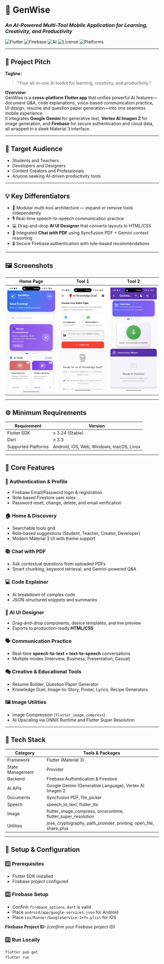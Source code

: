 # 🌟 GenWise  
### _An AI-Powered Multi-Tool Mobile Application for Learning, Creativity, and Productivity_

![Flutter](https://img.shields.io/badge/Flutter-3.24-blue?logo=flutter)
![Firebase](https://img.shields.io/badge/Firebase-Backend-orange?logo=firebase)
![AI](https://img.shields.io/badge/Google%20Gemini%20%26%20Vertex%20AI-Powered-brightgreen)
![License](https://img.shields.io/badge/License-MIT-green)
![Platforms](https://img.shields.io/badge/Platforms-Android%20|%20iOS%20|%20Web%20|%20Desktop-blueviolet)

---



## 🧠 Project Pitch

**Tagline:**  
> “Your all-in-one AI toolkit for learning, creativity, and productivity.”

**Overview:**  
GenWise is a **cross-platform Flutter app** that unifies powerful AI features—document Q&A, code explanations, voice-based communication practice, UI design, resume and question paper generation—into one seamless mobile experience.  
It integrates **Google Gemini** for generative text, **Vertex AI Imagen 2** for image generation, and **Firebase** for secure authentication and cloud data, all wrapped in a sleek Material 3 interface.

---

## 🎯 Target Audience
- Students and Teachers  
- Developers and Designers  
- Content Creators and Professionals  
- Anyone seeking AI-driven productivity tools  

---

## 💡 Key Differentiators
- 🧩 Modular multi-tool architecture — expand or remove tools independently  
- 🎙️ Real-time speech-to-speech communication practice  
- 💻 Drag-and-drop **AI UI Designer** that converts layouts to HTML/CSS  
- 📄 Integrated **Chat with PDF** using Syncfusion PDF + Gemini context reasoning  
- 🔒 Secure Firebase authentication with role-based recommendations  

---

## 🖼️ Screenshots

| Home Page | Tool 1 | Tool 2 |
|------------|--------|--------|
| <img src="https://github.com/hegdeshashank100/Genwise/blob/main/docs/WhatsApp%20Image%202025-10-17%20at%2017.29.29_48c20df0.jpg" alt="Home Page" width="250"/> | <img src="https://github.com/hegdeshashank100/Genwise/blob/main/docs/WhatsApp%20Image%202025-10-17%20at%2017.29.28_9c735be1.jpg" alt="Tool Screenshot 1" width="250"/> | <img src="https://github.com/hegdeshashank100/Genwise/blob/main/docs/WhatsApp%20Image%202025-10-17%20at%2017.29.28_fc5f8a28.jpg" alt="Tool Screenshot 2" width="250"/> |

---

## ⚙️ Minimum Requirements
| Requirement | Version |
|--------------|----------|
| Flutter SDK | ≥ 3.24 (Stable) |
| Dart | ≥ 3.3 |
| Supported Platforms | Android, iOS, Web, Windows, macOS, Linux |

---

## 🧩 Core Features

### 🔐 Authentication & Profile
- Firebase Email/Password login & registration  
- Role-based Firestore user roles  
- Password reset, change, delete, and email verification  

### 🏠 Home & Discovery
- Searchable tools grid  
- Role-based suggestions (Student, Teacher, Creator, Developer)  
- Modern Material 3 UI with theme support  

### 📚 Chat with PDF
- Ask contextual questions from uploaded PDFs  
- Smart chunking, keyword retrieval, and Gemini-powered Q&A  

### 💻 Code Explainer
- AI breakdown of complex code  
- JSON-structured snippets and summaries  

### 🎨 AI UI Designer
- Drag-and-drop components, device templates, and live preview  
- Exports to production-ready **HTML/CSS**

### 🗣️ Communication Practice
- Real-time **speech-to-text + text-to-speech** conversations  
- Multiple modes (Interview, Business, Presentation, Casual)  

### 🎭 Creative & Educational Tools
- Resume Builder, Question Paper Generator  
- Knowledge Duel, Image-to-Story, Poster, Lyrics, Recipe Generators  

### 🖼️ Image Utilities
- Image Compression (`flutter_image_compress`)  
- AI Upscaling via ONNX Runtime and Flutter Super Resolution  

---

## 🧱 Tech Stack

| Category | Tools & Packages |
|-----------|------------------|
| Framework | Flutter (Material 3) |
| State Management | Provider |
| Backend | Firebase Authentication & Firestore |
| AI APIs | Google Gemini (Generative Language), Vertex AI Imagen 2 |
| Documents | Syncfusion PDF, file_picker |
| Speech | speech_to_text, flutter_tts |
| Image | flutter_image_compress, onnxruntime, flutter_super_resolution |
| Utilities | jose, cryptography, path_provider, printing, open_file, share_plus |

---

## 🔑 Setup & Configuration

### 1️⃣ Prerequisites
- Flutter SDK installed  
- Firebase project configured  

### 2️⃣ Firebase Setup
- Confirm `firebase_options.dart` is valid  
- Place `android/app/google-services.json` for Android  
- Place `ios/Runner/GoogleService-Info.plist` for iOS  

**Firebase Project ID:** _(confirm your Firebase project ID)_  

### 3️⃣ Run Locally
```bash
flutter pub get
flutter run
